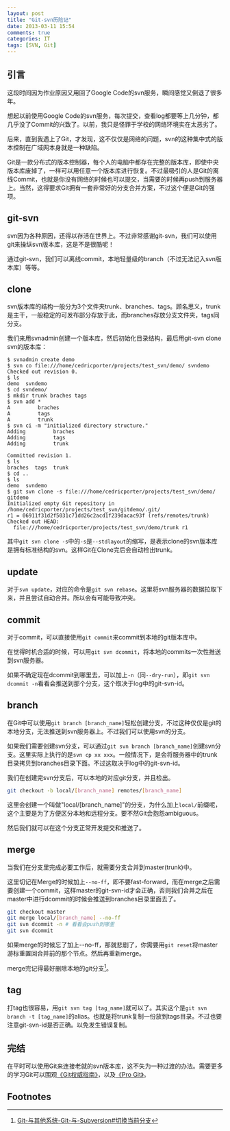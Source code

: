 ```yaml
---
layout: post
title: "Git-svn历险记"
date: 2013-03-11 15:54
comments: true
categories: IT
tags: [SVN, Git]
---
```


## 引言

这段时间因为作业原因又用回了Google Code的svn服务，瞬间感觉又倒退了很多年。

想起以前使用Google Code的svn服务，每次提交，查看log都要等上几分钟，都几乎没了Commit的兴致了。以前，我只是怪罪于学校的网络环境实在太恶劣了。

后来，直到我遇上了Git，才发现，这不仅仅是网络的问题，svn的这种集中式的版本控制在广域网本身就是一种缺陷。

<!-- more -->

Git是一款分布式的版本控制器，每个人的电脑中都存在完整的版本库，即使中央版本库废掉了，一样可以用任意一个版本库进行恢复。不过最吸引的人是Git的离线Commit，也就是你没有网络的时候也可以提交，当需要的时候再push到服务器上。当然，这得要求Git拥有一套非常好的分支合并方案，不过这个便是Git的强项。

## git-svn

svn因为各种原因，还得以存活在世界上。不过非常感谢git-svn，我们可以使用git来操纵svn版本库，这是不是很酷呢！

通过git-svn，我们可以离线commit，本地轻量级的branch（不过无法记入svn版本库）等等。

## clone

svn版本库的结构一般分为3个文件夹trunk、branches、tags。顾名思义，trunk是主干，一般稳定的可发布部分存放于此，而branches存放分支文件夹，tags同分支。

我们来用svnadmin创建一个版本库，然后初始化目录结构，最后用git-svn clone svn的版本库：

``` console
$ svnadmin create demo
$ svn co file:///home/cedricporter/projects/test_svn/demo/ svndemo
Checked out revision 0.
$ ls
demo  svndemo
$ cd svndemo/
$ mkdir trunk braches tags
$ svn add *
A         braches
A         tags
A         trunk
$ svn ci -m "initialized directory structure."
Adding         braches
Adding         tags
Adding         trunk

Committed revision 1.
$ ls
braches  tags  trunk
$ cd ..
$ ls
demo  svndemo
$ git svn clone -s file:///home/cedricporter/projects/test_svn/demo/ gitdemo
Initialized empty Git repository in /home/cedricporter/projects/test_svn/gitdemo/.git/
r1 = 06911f31d2f5031c71dd26c2acd1f239dacac93f (refs/remotes/trunk)
Checked out HEAD:
  file:///home/cedricporter/projects/test_svn/demo/trunk r1
```

其中`git svn clone -s`中的`-s`是`--stdlayout`的缩写，是表示clone的svn版本库是拥有标准结构的svn。这样Git在Clone完后会自动检出trunk。

## update

对于`svn update`，对应的命令是`git svn rebase`。这里将svn服务器的数据拉取下来，并且尝试自动合并。所以会有可能导致冲突。

## commit

对于commit，可以直接使用`git commit`来commit到本地的git版本库中。

在觉得时机合适的时候，可以用`git svn dcommit`，将本地的commits一次性推送到svn服务器。

如果不确定现在dcommit到哪里去，可以加上`-n`（同`--dry-run`），即`git svn dcommit -n`看看会推送到那个分支，这个取决于log中的git-svn-id。

## branch

在Git中可以使用`git branch [branch_name]`轻松创建分支，不过这种仅仅是git的本地分支，无法推送到svn服务器上。不过我们可以使用svn的分支。

如果我们需要创建svn分支，可以通过`git svn branch [branch_name]`创建svn分支。这里实际上执行的是`svn cp xx xxx`。一般情况下，是会将服务器中的trunk目录拷贝到branches目录下面。不过这取决于log中的git-svn-id。

我们在创建完svn分支后，可以本地的对应git分支，并且检出。

``` sh
git checkout -b local/[branch_name] remotes/[branch_name]
```

这里会创建一个叫做"local/[branch_name]"的分支，为什么加上`local/`前缀呢，这个主要是为了方便区分本地和远程分支。要不然Git会抱怨ambiguous。

然后我们就可以在这个分支正常开发提交和推送了。

## merge

当我们在分支里完成必要工作后，就需要分支合并到master(trunk)中。

这里切记在Merge的时候加上`--no-ff`，即不要fast-forward，而在merge之后需要创建一个commit，这样master的git-svn-id才会正确，否则我们合并之后在master中进行dcommit的时候会推送到branches目录里面去了。

``` sh
git checkout master
git merge local/[branch_name] --no-ff
git svn dcommit -n # 看看会push到哪里
git svn dcommit
```

如果merge的时候忘了加上--no-ff，那就悲剧了，你需要用`git reset`将master游标重置回合并前的那个节点。然后再重新merge。

merge完记得最好删除本地的git分支[^1]。


## tag

打tag也很容易，用`git svn tag [tag_name]`就可以了。其实这个是`git svn branch -t [tag_name]`的alias。也就是将trunk复制一份放到tags目录。不过也要注意git-svn-id是否正确。以免发生错误复制。

## 完结

在平时可以使用Git来连接老就的svn版本库，这不失为一种过渡的办法。需要更多的学习Git可以围观[《Git权威指南》](http://book.douban.com/subject/6526452/)，以及[《Pro Git》](http://git-scm.com/book/zh/)。

## Footnotes

[^1]: [Git-与其他系统-Git-与-Subversion#切换当前分支](http://git-scm.com/book/zh/Git-%E4%B8%8E%E5%85%B6%E4%BB%96%E7%B3%BB%E7%BB%9F-Git-%E4%B8%8E-Subversion#切换当前分支)
